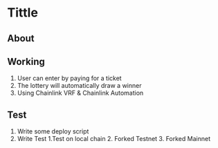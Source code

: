 # Tittle

## About

## Working

1. User can enter by paying for a ticket
2. The lottery will automatically draw a winner
3. Using Chainlink VRF & Chainlink Automation

## Test

1. Write some deploy script
2. Write Test
   1.Test on local chain 2. Forked Testnet 3. Forked Mainnet
